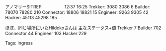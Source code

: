 アノマリーSITREP
　　　　　12:37        16:25
Trekker:        3080        3086            6
Builder:        78070       78280        210
Connector:   18806      18821           15
Engineer:       9263        9305            42   
Hacker:        45113        45298       185

ほぼ、同じ場所にいたHildekoさんは
主なステータス+値
Trekker 7
Builder 702
Connector 44
Engineer 103
Hacker 229

Tags:
  Ingress